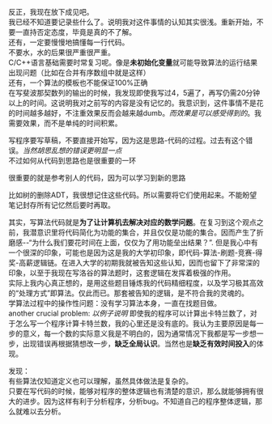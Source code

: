 反正，我现在放下成见吧。  
我已经不知道要记录些什么了。说明我对这件事情的认知其实很浅。重新开始，不要一直持否定态度，毕竟是真的不了解。  
还有，一定要慢慢地搞懂每一行代码。  
不要水，水的后果很严重很严重。  
C/C++语言基础需要时常复习呢。像是**未初始化变量**就可能导致算法的运行结果出现问题（比如在合并有序数组中就是这样）  
还有，一个算法的模板也不能保证100%正确  
在写斐波那契数列的输出的时候，我发现即使我写过4，5遍了，再写仍需20分钟以上的时间。这说明我对之前写的内容是没有记忆的。我意识到，这件事情不是花的时间越多越好，不注重效果反而会越来越dumb。*而效果是可以感受得到的*。我需要效果，而不是单纯的时间积累。  

写程序要写草稿，不要直接开始写，因为这是思路-代码的过程。过去有这个错误。*当然胡思乱想的错误更明显一点*  
不过如何从代码到思路也是很重要的一环  

很重要的就是参考别人的代码，因为可以学习到新的思路  

比如树的删除ADT，我很想记住这些代码。所以需要将它们使用起来。不能盼望笔记封存所有记忆然后要时再取。  

其实，写算法代码就是**为了让计算机去解决对应的数学问题**。在复习到这个观点之前，我潜意识里将代码简化为功能的集合，并且仅仅是功能的集合。因而产生了折磨感--“为什么我们要花时间在上面，仅仅为了用功能垒出结果？”. 但是我心中有一个很深的印象，可能也是因为这是我的大学初印象，即代码-算法-刷题-竞赛-得奖-高薪逻辑链。在进入大学的初期我就被告知这些认知，因而也留下了非常深的印象，以至于我现在写洛谷的算法题时，这套逻辑在发挥着极强的作用。   
实际上我内心真正想的，是用这些题目锤炼我的代码精细程度，以及学习极其高效的“处理方式”即算法。仅此而已。那套被告知的逻辑，是不符合我的灵魂的。  
学算法过程中的操作性问题：没有学习算法本身，一直在找题目做。  
another crucial problem: *以例子说明* 即使我的程序可以计算出卡特兰数了，对于怎么写一个程序计算卡特兰数，我的心里还是没有底的。我认为主要原因是每一步的意义，每一个数的实际意义我是不明白的，因为通常情况下我都是写一步想一步，出现错误再根据猜想改一步，**缺乏全局认识**。当然也是**缺乏有效时间投入**的体现。  

发现：  
有些算法仅知道定义也可以理解，虽然具体做法是复杂的。  
只要在写代码的时候，能够对程序的整体逻辑也有清楚的意识，那么就能够拥有很大的进步。因为这样有利于分析程序，分析bug。不知道自己的程序整体逻辑，那么就难以去分析。  